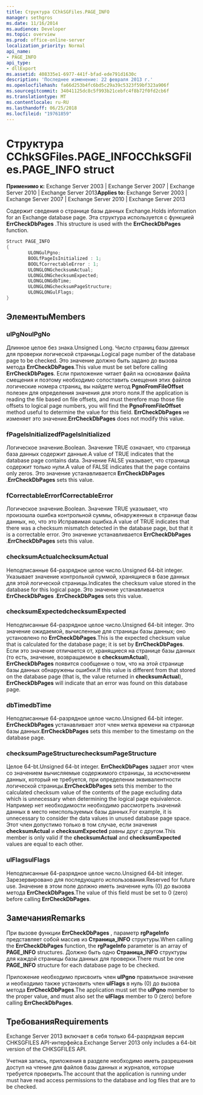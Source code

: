 ```yaml
---
title: Структура CChkSGFiles.PAGE_INFO
manager: sethgros
ms.date: 11/16/2014
ms.audience: Developer
ms.topic: overview
ms.prod: office-online-server
localization_priority: Normal
api_name:
- PAGE_INFO
api_type:
- dllExport
ms.assetid: 408335e1-6977-441f-bfad-ede791d1630c
description: 'Последнее изменение: 22 февраля 2013 г.'
ms.openlocfilehash: fa66d253b4fc6bd5c29a39c5323f59bf323a906f
ms.sourcegitcommit: 34041125dc8c5f993b21cebfc4f8b72f0fd2cb6f
ms.translationtype: MT
ms.contentlocale: ru-RU
ms.lasthandoff: 06/25/2018
ms.locfileid: "19761859"
---
```

# <a name="cchksgfilespageinfo-struct"></a><span data-ttu-id="485ff-103">Структура CChkSGFiles.PAGE_INFO</span><span class="sxs-lookup"><span data-stu-id="485ff-103">CChkSGFiles.PAGE_INFO struct</span></span>

<span data-ttu-id="485ff-104">**Применимо к:** Exchange Server 2003 | Exchange Server 2007 | Exchange Server 2010 | Exchange Server 2013</span><span class="sxs-lookup"><span data-stu-id="485ff-104">**Applies to:** Exchange Server 2003 | Exchange Server 2007 | Exchange Server 2010 | Exchange Server 2013</span></span>
  
<span data-ttu-id="485ff-105">Содержит сведения о странице базы данных Exchange.</span><span class="sxs-lookup"><span data-stu-id="485ff-105">Holds information for an Exchange database page.</span></span> <span data-ttu-id="485ff-106">Эта структура используется с функцией **ErrCheckDbPages** .</span><span class="sxs-lookup"><span data-stu-id="485ff-106">This structure is used with the **ErrCheckDbPages** function.</span></span> 
  
```cs
Struct PAGE_INFO  
{
        ULONGulPgno;
        BOOLfPageIsInitialized : 1;
        BOOLfCorrectableError : 1;
        ULONGLONGchecksumActual;
        ULONGLONGchecksumExpected;
        ULONGLONGdbTime;
        ULONGLONGchecksumPageStructure;
        ULONGLONGulFlags;
}

```

## <a name="members"></a><span data-ttu-id="485ff-107">Элементы</span><span class="sxs-lookup"><span data-stu-id="485ff-107">Members</span></span>

### <a name="ulpgno"></a><span data-ttu-id="485ff-108">ulPgNo</span><span class="sxs-lookup"><span data-stu-id="485ff-108">ulPgNo</span></span>
  
<span data-ttu-id="485ff-109">Длинное целое без знака.</span><span class="sxs-lookup"><span data-stu-id="485ff-109">Unsigned Long.</span></span> <span data-ttu-id="485ff-110">Число страниц базы данных для проверки логической страницы.</span><span class="sxs-lookup"><span data-stu-id="485ff-110">Logical page number of the database page to be checked.</span></span> <span data-ttu-id="485ff-111">Это значение должно быть задано до вызова метода **ErrCheckDbPages**.</span><span class="sxs-lookup"><span data-stu-id="485ff-111">This value must be set before calling **ErrCheckDbPages**.</span></span> <span data-ttu-id="485ff-112">Если приложение читает файл на основании файла смещения и поэтому необходимо сопоставить смещения этих файлов логические номера страниц, вы найдете метод **PgnoFromFileOffset** полезен для определения значения для этого поля.</span><span class="sxs-lookup"><span data-stu-id="485ff-112">If the application is reading the file based on file offsets, and must therefore map those file offsets to logical page numbers, you will find the **PgnoFromFileOffset** method useful to determine the value for this field.</span></span> <span data-ttu-id="485ff-113">**ErrCheckDbPages** не изменяет это значение.</span><span class="sxs-lookup"><span data-stu-id="485ff-113">**ErrCheckDbPages** does not modify this value.</span></span> 
    
### <a name="fpageisinitialized"></a><span data-ttu-id="485ff-114">fPageIsInitialized</span><span class="sxs-lookup"><span data-stu-id="485ff-114">fPageIsInitialized</span></span> 
  
<span data-ttu-id="485ff-115">Логическое значение.</span><span class="sxs-lookup"><span data-stu-id="485ff-115">Boolean.</span></span> <span data-ttu-id="485ff-116">Значение TRUE означает, что страница база данных содержит данные.</span><span class="sxs-lookup"><span data-stu-id="485ff-116">A value of TRUE indicates that the database page contains data.</span></span> <span data-ttu-id="485ff-117">Значение FALSE указывает, что страница содержит только нули.</span><span class="sxs-lookup"><span data-stu-id="485ff-117">A value of FALSE indicates that the page contains only zeros.</span></span> <span data-ttu-id="485ff-118">Это значение устанавливается **ErrCheckDbPages** .</span><span class="sxs-lookup"><span data-stu-id="485ff-118">**ErrCheckDbPages** sets this value.</span></span> 
    
### <a name="fcorrectableerror"></a><span data-ttu-id="485ff-119">fCorrectableError</span><span class="sxs-lookup"><span data-stu-id="485ff-119">fCorrectableError</span></span>
  
<span data-ttu-id="485ff-120">Логическое значение.</span><span class="sxs-lookup"><span data-stu-id="485ff-120">Boolean.</span></span> <span data-ttu-id="485ff-121">Значение TRUE указывает, что произошла ошибка контрольной суммы, обнаруженных в странице базы данных, но, что это Исправимая ошибка.</span><span class="sxs-lookup"><span data-stu-id="485ff-121">A value of TRUE indicates that there was a checksum mismatch detected in the database page, but that it is a correctable error.</span></span> <span data-ttu-id="485ff-122">Это значение устанавливается **ErrCheckDbPages** .</span><span class="sxs-lookup"><span data-stu-id="485ff-122">**ErrCheckDbPages** sets this value.</span></span> 
    
### <a name="checksumactual"></a><span data-ttu-id="485ff-123">checksumActual</span><span class="sxs-lookup"><span data-stu-id="485ff-123">checksumActual</span></span>
  
<span data-ttu-id="485ff-124">Неподписанные 64-разрядное целое число.</span><span class="sxs-lookup"><span data-stu-id="485ff-124">Unsigned 64-bit integer.</span></span> <span data-ttu-id="485ff-125">Указывает значение контрольной суммой, хранящиеся в базе данных для этой логической страницы.</span><span class="sxs-lookup"><span data-stu-id="485ff-125">Indicates the checksum value stored in the database for this logical page.</span></span> <span data-ttu-id="485ff-126">Это значение устанавливается **ErrCheckDbPages** .</span><span class="sxs-lookup"><span data-stu-id="485ff-126">**ErrCheckDbPages** sets this value.</span></span> 
    
### <a name="checksumexpected"></a><span data-ttu-id="485ff-127">checksumExpected</span><span class="sxs-lookup"><span data-stu-id="485ff-127">checksumExpected</span></span>
  
<span data-ttu-id="485ff-128">Неподписанные 64-разрядное целое число.</span><span class="sxs-lookup"><span data-stu-id="485ff-128">Unsigned 64-bit integer.</span></span> <span data-ttu-id="485ff-129">Это значение ожидаемой, вычисленные для страницы базы данных; оно установлено по **ErrCheckDbPages**.</span><span class="sxs-lookup"><span data-stu-id="485ff-129">This is the expected checksum value that is calculated for the database page; it is set by **ErrCheckDbPages**.</span></span> <span data-ttu-id="485ff-130">Если это значение отличается от, хранящиеся на странице базы данных (то есть, значение, возвращаемое в **checksumActual**), **ErrCheckDbPages** появится сообщение о том, что на этой странице базы данных обнаружены ошибки.</span><span class="sxs-lookup"><span data-stu-id="485ff-130">If this value is different from that stored on the database page (that is, the value returned in **checksumActual**), **ErrCheckDbPages** will indicate that an error was found on this database page.</span></span> 
    
### <a name="dbtime"></a><span data-ttu-id="485ff-131">dbTime</span><span class="sxs-lookup"><span data-stu-id="485ff-131">dbTime</span></span>
  
<span data-ttu-id="485ff-132">Неподписанные 64-разрядное целое число.</span><span class="sxs-lookup"><span data-stu-id="485ff-132">Unsigned 64-bit integer.</span></span> <span data-ttu-id="485ff-133">**ErrCheckDbPages** устанавливает этот член метка времени на странице базы данных.</span><span class="sxs-lookup"><span data-stu-id="485ff-133">**ErrCheckDbPages** sets this member to the timestamp on the database page.</span></span> 
    
### <a name="checksumpagestructure"></a><span data-ttu-id="485ff-134">checksumPageStructure</span><span class="sxs-lookup"><span data-stu-id="485ff-134">checksumPageStructure</span></span> 
  
<span data-ttu-id="485ff-135">Целое 64-bt.</span><span class="sxs-lookup"><span data-stu-id="485ff-135">Unsigned 64-bt integer.</span></span> <span data-ttu-id="485ff-136">**ErrCheckDbPages** задает этот член со значением вычисляемые содержимого страницы, за исключением данных, который не требуется, при определении эквивалентности логической страницы.</span><span class="sxs-lookup"><span data-stu-id="485ff-136">**ErrCheckDbPages** sets this member to the calculated checksum value of the contents of the page excluding data which is unnecessary when determining the logical page equivalence.</span></span> <span data-ttu-id="485ff-137">Например нет необходимости необходимо рассмотреть значений данных в место неиспользуемых базы данных.</span><span class="sxs-lookup"><span data-stu-id="485ff-137">For example, it is unnecessary to consider the data values in unused database page space.</span></span> <span data-ttu-id="485ff-138">Этот член допустимо только в том случае, если значения **checksumActual** и **checksumExpected** равны друг с другом.</span><span class="sxs-lookup"><span data-stu-id="485ff-138">This member is only valid if the **checksumActual**  and  **checksumExpected**  values are equal to each other.</span></span> 
    
### <a name="ulflags"></a><span data-ttu-id="485ff-139">ulFlags</span><span class="sxs-lookup"><span data-stu-id="485ff-139">ulFlags</span></span>
  
<span data-ttu-id="485ff-140">Неподписанные 64-разрядное целое число.</span><span class="sxs-lookup"><span data-stu-id="485ff-140">Unsigned 64-bit integer.</span></span> <span data-ttu-id="485ff-141">Зарезервировано для последующего использования.</span><span class="sxs-lookup"><span data-stu-id="485ff-141">Reserved for future use.</span></span> <span data-ttu-id="485ff-142">Значение в этом поле должно иметь значение нуль (0) до вызова метода **ErrCheckDbPages**.</span><span class="sxs-lookup"><span data-stu-id="485ff-142">The value of this field must be set to 0 (zero) before calling **ErrCheckDbPages**.</span></span>
    
## <a name="remarks"></a><span data-ttu-id="485ff-143">Замечания</span><span class="sxs-lookup"><span data-stu-id="485ff-143">Remarks</span></span>

<span data-ttu-id="485ff-144">При вызове функции **ErrCheckDbPages** , параметр **rgPageInfo** представляет собой массив из **Страница\_INFO** структуры.</span><span class="sxs-lookup"><span data-stu-id="485ff-144">When calling the **ErrCheckDbPages** function, the **rgPageInfo**  parameter is an array of **PAGE\_INFO** structures.</span></span> <span data-ttu-id="485ff-145">Должно быть одно **Страница\_INFO** структуры для каждой страницы базы данных для проверки.</span><span class="sxs-lookup"><span data-stu-id="485ff-145">There must be one **PAGE\_INFO** structure for each database page to be checked.</span></span> 
  
<span data-ttu-id="485ff-146">Приложение необходимо присвоить член **ulPgno** правильное значение и необходимо также установить член **ulFlags** в нуль (0) до вызова метода **ErrCheckDbPages**.</span><span class="sxs-lookup"><span data-stu-id="485ff-146">The application must set the **ulPgno**  member to the proper value, and must also set the  **ulFlags**  member to 0 (zero) before calling **ErrCheckDbPages**.</span></span> 
  
## <a name="requirements"></a><span data-ttu-id="485ff-147">Требования</span><span class="sxs-lookup"><span data-stu-id="485ff-147">Requirements</span></span>

<span data-ttu-id="485ff-148">Exchange Server 2013 включает в себя только 64-разрядная версия CHKSGFILES API-интерфейса.</span><span class="sxs-lookup"><span data-stu-id="485ff-148">Exchange Server 2013 only includes a 64-bit version of the CHKSGFILES API.</span></span>
  
<span data-ttu-id="485ff-149">Учетная запись, приложения в разделе необходимо иметь разрешения доступ на чтение для файлов базы данных и журналов, которые требуется проверить.</span><span class="sxs-lookup"><span data-stu-id="485ff-149">The account that the application is running under must have read access permissions to the database and log files that are to be checked.</span></span>
  

